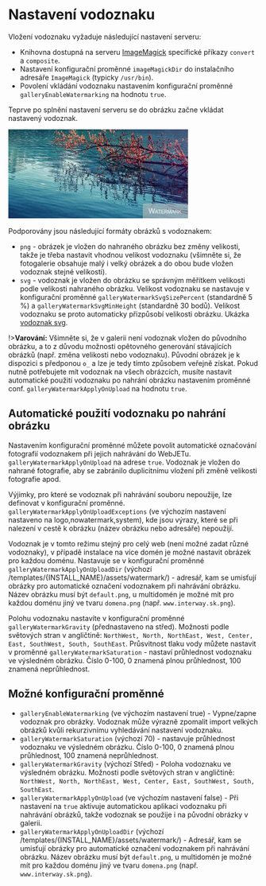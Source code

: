 # Nastavení vodoznaku

Vložení vodoznaku vyžaduje následující nastavení serveru:
- Knihovna dostupná na serveru [ImageMagick](https://imagemagick.org/script/download.php) specifické příkazy `convert` a `composite`.
- Nastavení konfigurační proměnné `imageMagickDir` do instalačního adresáře `ImageMagick` (typicky `/usr/bin`).
- Povolení vkládání vodoznaku nastavením konfigurační proměnné `galleryEnableWatermarking` na hodnotu `true`.

Teprve po splnění nastavení serveru se do obrázku začne vkládat nastavený vodoznak.

![](watermark-applied.png)

Podporovány jsou následující formáty obrázků s vodoznakem:
- `png` - obrázek je vložen do nahraného obrázku bez změny velikosti, takže je třeba nastavit vhodnou velikost vodoznaku (všimněte si, že fotogalerie obsahuje malý i velký obrázek a do obou bude vložen vodoznak stejné velikosti).
- `svg` - vodoznak je vložen do obrázku se správným měřítkem velikosti podle velikosti nahraného obrázku. Velikost vodoznaku se nastavuje v konfigurační proměnné `galleryWatermarkSvgSizePercent` (standardně 5 %) a `galleryWatermarkSvgMinHeight` (standardně 30 bodů). Velikost vodoznaku se proto automaticky přizpůsobí velikosti obrázku. Ukázka [vodoznak svg](watermark.svg).

!>**Varování:** Všimněte si, že v galerii není vodoznak vložen do původního obrázku, a to z důvodu možnosti opětovného generování stávajících obrázků (např. změna velikosti nebo vodoznaku). Původní obrázek je k dispozici s předponou `o_` a lze je tedy tímto způsobem veřejně získat. Pokud nutně potřebujete mít vodoznak na všech obrázcích, musíte nastavit automatické použití vodoznaku po nahrání obrázku nastavením proměnné conf. `galleryWatermarkApplyOnUpload` na hodnotu `true`.

## Automatické použití vodoznaku po nahrání obrázku

Nastavením konfigurační proměnné můžete povolit automatické označování fotografií vodoznakem při jejich nahrávání do WebJETu. `galleryWatermarkApplyOnUpload` na adrese `true`. Vodoznak je vložen do nahrané fotografie, aby se zabránilo duplicitnímu vložení při změně velikosti fotografie apod.

Výjimky, pro které se vodoznak při nahrávání souboru nepoužije, lze definovat v konfigurační proměnné. `galleryWatermarkApplyOnUploadExceptions` (ve výchozím nastavení nastaveno na logo,nowatermark,system), kde jsou výrazy, které se při nalezení v cestě k obrázku (název obrázku nebo adresáře) nepoužijí.

Vodoznak je v tomto režimu stejný pro celý web (není možné zadat různé vodoznaky), v případě instalace na více domén je možné nastavit obrázek pro každou doménu. Nastavuje se v konfigurační proměnné `galleryWatermarkApplyOnUploadDir` (výchozí /templates/{INSTALL_NAME}/assets/watermark/) - adresář, kam se umisťují obrázky pro automatické označení vodoznakem při nahrávání obrázku. Název obrázku musí být `default.png`, u multidomén je možné mít pro každou doménu jiný ve tvaru `domena.png` (např. `www.interway.sk.png`).

Polohu vodoznaku nastavíte v konfigurační proměnné `galleryWatermarkGravity` (přednastaveno na střed). Možnosti podle světových stran v angličtině: `NorthWest, North, NorthEast, West, Center, East, SouthWest, South, SouthEast`. Průsvitnost tlaku vody můžete nastavit v proměnné `galleryWatermarkSaturation` - nastaví průhlednost vodoznaku ve výsledném obrázku. Číslo 0-100, 0 znamená plnou průhlednost, 100 znamená neprůhlednost.

## Možné konfigurační proměnné

- `galleryEnableWatermarking` (ve výchozím nastavení true) - Vypne/zapne vodoznak pro obrázky. Vodoznak může výrazně zpomalit import velkých obrázků kvůli rekurzivnímu vyhledávání nastavení vodoznaku.
- `galleryWatermarkSaturation` (výchozí 70) - nastavuje průhlednost vodoznaku ve výsledném obrázku. Číslo 0-100, 0 znamená plnou průhlednost, 100 znamená neprůhlednost.
- `galleryWatermarkGravity` (výchozí Střed) - Poloha vodoznaku ve výsledném obrázku. Možnosti podle světových stran v angličtině: `NorthWest, North, NorthEast, West, Center, East, SouthWest, South, SouthEast`.
- `galleryWatermarkApplyOnUpload` (ve výchozím nastavení false) - Při nastavení na `true` aktivuje automatickou aplikaci vodoznaku při nahrávání obrázků, takže vodoznak se použije i na původní obrázky v galerii.
- `galleryWatermarkApplyOnUploadDir` (výchozí /templates/{INSTALL_NAME}/assets/watermark/) - Adresář, kam se umisťují obrázky pro automatické označení vodoznakem při nahrávání obrázku. Název obrázku musí být `default.png`, u multidomén je možné mít pro každou doménu jiný ve tvaru `domena.png` (např. `www.interway.sk.png`).
